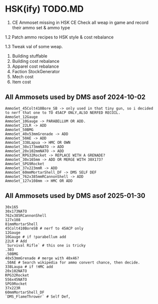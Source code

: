 # HSK(ify) TODO.MD

1. CE Ammoset missing in HSK CE
Check all weap in game and record their ammo set & ammo type

1.2 Patch ammo recipes to HSK style & cost rebalance

1.3 Tweak val of some weap.

1. Building stuffable
2. Building cost rebalance
3. Apparel cost rebalance
4. Faction StockGenerator
5. Mech cost
6. Item cost



## All Ammosets used by DMS asof 2024-10-02
    AmmoSet_45Colt410Bore_SB -> only used in that tiny gun, so i decided to nerf that one to TO 45ACP ONLY,ALSO NERFED RECOIL.
    AmmoSet_12Gauge 
    AmmoSet_10Gauge -> PARABELLUM OR ADD.
    AmmoSet_22LR -> ADD
    AmmoSet_50BMG
    AmmoSet_40x53mmGrenade -> ADD
    AmmoSet_50AE -> ADD
    AmmoSet_338Lapua -> HMC OR OWN
    AmmoSet_30x173mmNATO -> ADD
    AmmoSet_20x102mmNATO -> ADD
    AmmoSet_RPG32Rocket -> REPLACE WITH A GRENADE?
    AmmoSet_30x165mm -> ADD OR MERGE WITH 30X173?
    AmmoSet_SPG9Rocket
    AmmoSet_37x223mmR -> ADD
    AmmoSet_60mmMortarShell_DF -> DMS SELF DEF
    AmmoSet_762x385mmRCannonShell -> ADD
    AmmoSet_127x108mm -> HMC OR ADD

## All Ammosets used by DMS asof 2025-01-30
    30x165
    30x173NATO
    762x385RCannonShell 
    127x108
    81mmMortarShell
    45Colt410BoreSB # nerf to 45ACP only
    12Gauge
    10Gauge # if !parabellum add
    22LR # Add
    `Survival Rifle` # this one is tricky
    .303
    .50BMG
    40x53mmGrenade # merge with 40x46?
    .50AE # Search wikipedia for ammo convert chance, then decide.
    338Laupa # if !HMC add
    20x102NATO
    RPG32Rocket
    556x45NATO
    SPG9Rocket
    37x223R
    60mmMortarShell_DF
    `DMS_FlameThrower` # Self Def,